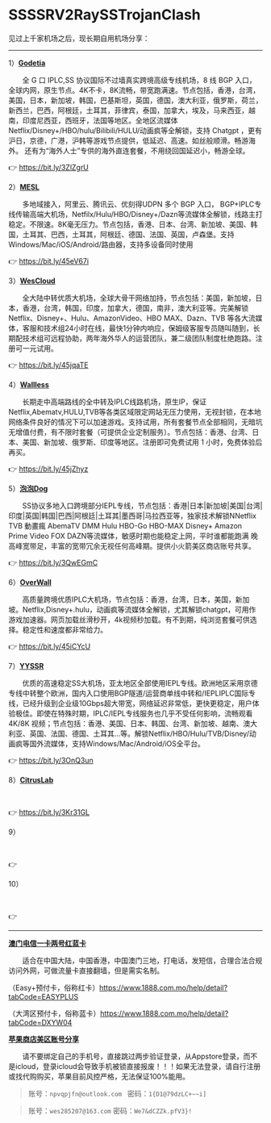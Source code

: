 # **SSSSRV2RaySSTrojanClash**

见过上千家机场之后，现长期自用机场分享：

------

1）<b>[Godetia](https://ssltd.club/#/register?code=DWZDIVnj)</b>
 <p>&nbsp;&nbsp;&nbsp;&nbsp;&nbsp;&nbsp;&nbsp;全 G 口 IPLC,SS 协议国际不过墙真实跨境高级专线机场，8 线 BGP 入口，全球内网，原生节点。4K不卡，8K流畅，带宽跑满速。节点包括，香港，台湾，美国，日本，新加坡，韩国，巴基斯坦，英国，德国，澳大利亚，俄罗斯，荷兰，新西兰，巴西，阿根廷，土耳其，菲律宾，泰国，加拿大，埃及，马来西亚，越南，印度尼西亚，西班牙，法国等地区。全地区流媒体Netflix/Disney+/HBO/hulu/Bilibili/HULU/动画疯等全解锁，支持 Chatgpt ，更有沪日，京德，广港，沪韩等游戏节点提供，低延迟、高速。如丝般顺滑。畅游海外。 还有为“海外人士”专供的海外直连套餐，不用绕回国延迟小，畅游全球。</p>
 
👉 https://bit.ly/3ZlZgrU 

2）<b>[MESL](https://in.mesl.cloud/#/register?code=WniLD0Xj)</b>
<p>&nbsp;&nbsp;&nbsp;&nbsp;&nbsp;&nbsp;&nbsp;多地域接入，阿里云、腾讯云、优刻得UDPN 多个 BGP 入口， BGP+IPLC专线传输高端大机场，Netfilx/Hulu/HBO/Disney+/Dazn等流媒体全解锁，线路主打稳定。不限速。8K毫无压力。节点包括，香港、日本、台湾、新加坡、美国、韩国，土耳其、巴西，土耳其，阿根廷、德国、法国、英国，卢森堡。支持Windows/Mac/iOS/Android/路由器，支持多设备同时使用 </p>

👉 https://bit.ly/45eV67i

3）<b>[WesCloud](https://wescloud.xyz/auth/register?code=DxLF)</b>
<p>&nbsp;&nbsp;&nbsp;&nbsp;&nbsp;&nbsp;&nbsp;全大陆中转优质大机场，全球大骨干网络加持，节点包括：美国，新加坡，日本，香港，台湾，韩国，印度，加拿大，德国，南非，澳大利亚等。完美解锁Netflix、Disney+、Hulu、AmazonVideo、HBO MAX、Dazn、TVB 等各大流媒体，客服和技术组24小时在线，最快1分钟内响应，保姆级客服专员随叫随到，长期配技术组可远程协助，两年海外华人的运营团队，兼二级团队制度杜绝跑路。注册可一元试用。</p>

👉 https://bit.ly/45jqaTE


4）<b>[Wallless](https://portal.wl-site5.com/#/register?code=yyBgJJMx)</b>
<p>&nbsp;&nbsp;&nbsp;&nbsp;&nbsp;&nbsp;&nbsp;长期走中高端路线的全中转及IPLC线路机场，原生IP，保证Netflix,Abematv,HULU,TVB等各类区域限定网站无压力使用，无视封锁，在本地网络条件良好的情况下可以加速游戏。支持试用，所有套餐节点全部相同，无暗坑无增值付费，有不限时套餐（可提供企业定制服务）。节点包括：香港、台湾、日本、美国、新加坡、俄罗斯、印度等地区。注册即可免费试用 1 小时，免费体验后再买。</p>

👉 https://bit.ly/45jZhyz

5）<b>[泡泡Dog](https://www.paopao.dog/index.php#/register?code=J8Q5PsSG)</b>
<p>&nbsp;&nbsp;&nbsp;&nbsp;&nbsp;&nbsp;&nbsp;SS协议多地入口跨境部分IEPL专线，节点包括：香港|日本|新加坡|美国|台湾|印度|英国|韩国|巴西|阿根廷|土耳其|墨西哥|马拉西亚等，独家技术解锁NNetflix TVB 動畫瘋 AbemaTV DMM Hulu HBO-Go HBO-MAX Disney+ Amazon Prime Video FOX DAZN等流媒体，敏感时期也能稳定上网，平时谁都能跑满 晚高峰宽带足，丰富的宽带冗余无视任何高峰期。提供小火箭美区商店账号共享。</p>

👉 https://bit.ly/3QwEGmC

6）<b>[OverWall](https://my.overwall.run/#/register?code=TBSlKfUL)</b>
<p>&nbsp;&nbsp;&nbsp;&nbsp;&nbsp;&nbsp;&nbsp;高质量跨境优质IPLC大机场，节点包括：香港，台湾，日本，美国，新加坡。Netflix,Disney+.hulu，动画疯等流媒体全解锁，尤其解锁chatgpt，可用作游戏加速器。网页加载丝滑秒开，4k视频秒加载。有不到期，纯浏览套餐可供选择。稳定性和速度都非常给力。</p>

👉 https://bit.ly/45iCYcU

7）<b>[YYSSR](https://yyssr.org/auth/register?code=PQgM)</b>
<p>&nbsp;&nbsp;&nbsp;&nbsp;&nbsp;&nbsp;&nbsp;优质的高速稳定SS大机场，亚太地区全部使用IEPL专线。欧洲地区采用京德专线中转整个欧洲，国内入口使用BGP隧道/运营商单线中转和/IEPLIPLC国际专线，已经升级到企业级10Gbps超大带宽，网络延迟非常低，更快更稳定，用户体验极佳。即使在特殊时期，IPLC/IEPL专线服务也几乎不受任何影响，流畅观看 4K/8K 视频；节点包括：香港、美国、日本、韩国、台湾、新加坡、越南、澳大利亚、英国、法国、德国、土耳其…等。解锁Netflix/HBO/Hulu/TVB/Disney/动画疯等国外流媒体，支持Windows/Mac/Android/iOS全平台。</p>

👉 https://bit.ly/3OnQ3un

8）<b>[CitrusLab](https://wogame.co/#/register?code=4ebowR9Z)</b>
<p>&nbsp;&nbsp;&nbsp;&nbsp;&nbsp;&nbsp;&nbsp;</p>

👉 https://bit.ly/3Kr31GL

9）<b>[]()</b>
<p>&nbsp;&nbsp;&nbsp;&nbsp;&nbsp;&nbsp;&nbsp;</p>

👉 

10）<b>[]()</b>
<p>&nbsp;&nbsp;&nbsp;&nbsp;&nbsp;&nbsp;&nbsp;</p>

👉 


------

<b>[澳门电信一卡两号红蓝卡](https://github.com/wantToDoSomeThing/SSSSRV2RayClash)</b>
<p>&nbsp;&nbsp;&nbsp;&nbsp;&nbsp;&nbsp;&nbsp;适合在中国大陆，中国香港，中国澳门三地，打电话，发短信，合理合法合规访问外网，可做流量卡直接翻墙，但是需实名制。</p>

   （Easy+预付卡，俗称红卡）https://www.1888.com.mo/help/detail?tabCode=EASYPLUS
   
   （大湾区预付卡，俗称蓝卡）https://www.1888.com.mo/help/detail?tabCode=DXYW04


<b>[苹果商店美区账号分享](https://github.com/wantToDoSomeThing/SSSSRV2RayClash)</b>
<p>&nbsp;&nbsp;&nbsp;&nbsp;&nbsp;&nbsp;&nbsp;请不要绑定自己的手机号，直接跳过两步验证登录，从Appstore登录，而不是icloud，登录icloud会导致手机被锁直接报废！！！如果无法登录，请自行注册或找代购购买，苹果目前风控严格，无法保证100%能用。</p>

 >    账号：`npvqpjfn@outlook.com `   密码：`1{D1@79dzLC+~~i]`

 >    账号：`wes285207@163.com`       密码：`We7&dCZZk.pfV3}!`


